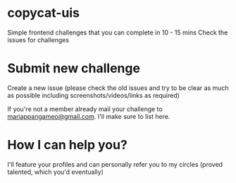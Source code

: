 # copycat-uis
Simple frontend challenges that you can complete in 10 - 15 mins
Check the issues for challenges

# Submit new challenge
Create a new issue (please check the old issues and try to be clear as much as possible including screenshots/videos/links as required)

If you're not a member already mail your challenge to mariappangameo@gmail.com. I'll make sure to list here. 


# How I can help you? 

I'll feature your profiles and can personally refer you to my circles (proved talented, which you'd eventually)
